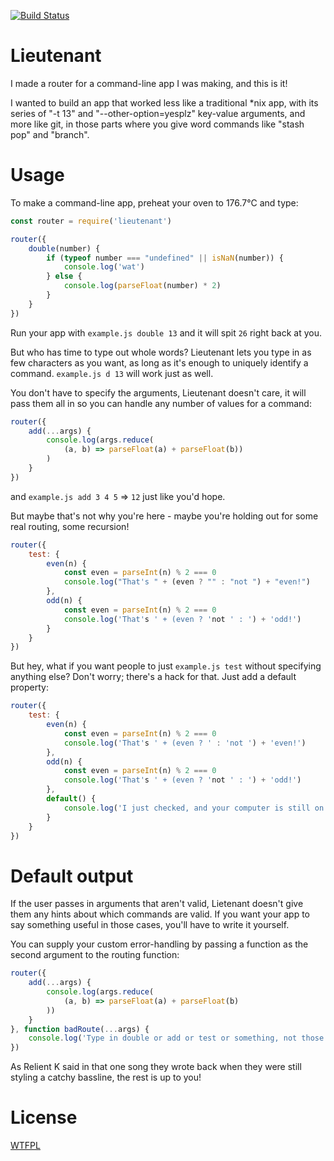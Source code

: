 [![Build Status](https://travis-ci.org/TehShrike/lieutenant.svg)](https://travis-ci.org/TehShrike/lieutenant)

Lieutenant
==========

I made a router for a command-line app I was making, and this is it!

I wanted to build an app that worked less like a traditional *nix app, with its series of "-t 13" and "--other-option=yesplz" key-value arguments, and more like git, in those parts where you give word commands like "stash pop" and "branch".

Usage
=====

To make a command-line app, preheat your oven to 176.7°C and type:

```js
const router = require('lieutenant')

router({
	double(number) {
		if (typeof number === "undefined" || isNaN(number)) {
			console.log('wat')
		} else {
			console.log(parseFloat(number) * 2)
		}
	}
})
```

Run your app with `example.js double 13` and it will spit `26` right back at you.

But who has time to type out whole words?  Lieutenant lets you type in as few characters as you want, as long as it's enough to uniquely identify a command.  `example.js d 13` will work just as well.

You don't have to specify the arguments, Lieutenant doesn't care, it will pass them all in so you can handle any number of values for a command:

```js
router({
	add(...args) {
		console.log(args.reduce(
			(a, b) => parseFloat(a) + parseFloat(b))
		)
	}
})
```

and `example.js add 3 4 5` => `12` just like you'd hope.

But maybe that's not why you're here - maybe you're holding out for some real routing, some recursion!

```js
router({
	test: {
		even(n) {
			const even = parseInt(n) % 2 === 0
			console.log("That's " + (even ? "" : "not ") + "even!")
		},
		odd(n) {
			const even = parseInt(n) % 2 === 0
			console.log('That's ' + (even ? 'not ' : ') + 'odd!')
		}
	}
})
```

But hey, what if you want people to just `example.js test` without specifying anything else?  Don't worry; there's a hack for that.  Just add a default property:

```js
router({
	test: {
		even(n) {
			const even = parseInt(n) % 2 === 0
			console.log('That's ' + (even ? ' : 'not ') + 'even!')
		},
		odd(n) {
			const even = parseInt(n) % 2 === 0
			console.log('That's ' + (even ? 'not ' : ') + 'odd!')
		},
		default() {
			console.log('I just checked, and your computer is still on.')
		}
	}
})
```

Default output
=======

If the user passes in arguments that aren't valid, Lietenant doesn't give them any hints about which commands are valid.  If you want your app to say something useful in those cases, you'll have to write it yourself.

You can supply your custom error-handling by passing a function as the second argument to the routing function:

```js
router({
	add(...args) {
		console.log(args.reduce(
			(a, b) => parseFloat(a) + parseFloat(b)
		))
	}
}, function badRoute(...args) {
	console.log('Type in double or add or test or something, not those dumb', args.length, 'words you did')
})
```

As Relient K said in that one song they wrote back when they were still styling a catchy bassline, the rest is up to you!

License
=======

[WTFPL](http://wtfpl2.com)
